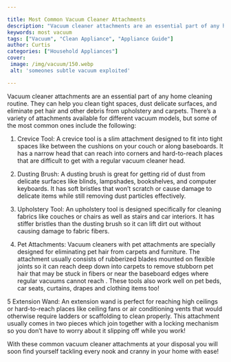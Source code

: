 ```yaml
---

title: Most Common Vacuum Cleaner Attachments
description: "Vacuum cleaner attachments are an essential part of any home cleaning routine. They can help you clean tight spaces, dust delicate...keep reading to learn"
keywords: most vacuum
tags: ["Vacuum", "Clean Appliance", "Appliance Guide"]
author: Curtis
categories: ["Household Appliances"]
cover: 
 image: /img/vacuum/150.webp
 alt: 'someones subtle vacuum exploited'

---
```


Vacuum cleaner attachments are an essential part of any home cleaning routine. They can help you clean tight spaces, dust delicate surfaces, and eliminate pet hair and other debris from upholstery and carpets. There’s a variety of attachments available for different vacuum models, but some of the most common ones include the following:

1. Crevice Tool: A crevice tool is a slim attachment designed to fit into tight spaces like between the cushions on your couch or along baseboards. It has a narrow head that can reach into corners and hard-to-reach places that are difficult to get with a regular vacuum cleaner head. 

2. Dusting Brush: A dusting brush is great for getting rid of dust from delicate surfaces like blinds, lampshades, bookshelves, and computer keyboards. It has soft bristles that won’t scratch or cause damage to delicate items while still removing dust particles effectively. 

3. Upholstery Tool: An upholstery tool is designed specifically for cleaning fabrics like couches or chairs as well as stairs and car interiors. It has stiffer bristles than the dusting brush so it can lift dirt out without causing damage to fabric fibers. 

4. Pet Attachments: Vacuum cleaners with pet attachments are specially designed for eliminating pet hair from carpets and furniture. The attachment usually consists of rubberized blades mounted on flexible joints so it can reach deep down into carpets to remove stubborn pet hair that may be stuck in fibers or near the baseboard edges where regular vacuums cannot reach . These tools also work well on pet beds, car seats, curtains, drapes and clothing items too! 

5 Extension Wand: An extension wand is perfect for reaching high ceilings or hard-to-reach places like ceiling fans or air conditioning vents that would otherwise require ladders or scaffolding to clean properly. This attachment usually comes in two pieces which join together with a locking mechanism so you don’t have to worry about it slipping off while you work! 

 With these common vacuum cleaner attachments at your disposal you will soon find yourself tackling every nook and cranny in your home with ease!
